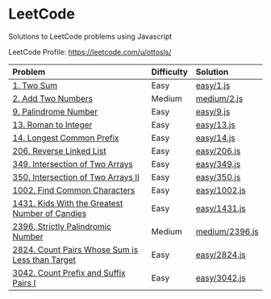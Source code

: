 # LeetCode
Solutions to LeetCode problems using Javascript

LeetCode Profile: https://leetcode.com/u/ottosls/

| Problem  | Difficulty | Solution |
| :-------------- | :-------------- | :---- |
|[1. Two Sum](https://leetcode.com/problems/two-sum/)|Easy|[easy/1.js](easy/1.js)|
|[2. Add Two Numbers](https://leetcode.com/problems/add-two-numbers/)|Medium|[medium/2.js](medium/2.js)|
|[9. Palindrome Number](https://leetcode.com/problems/palindrome-number/)|Easy|[easy/9.js](easy/9.js)|
|[13. Roman to Integer](https://leetcode.com/problems/roman-to-integer/)|Easy|[easy/13.js](easy/13.js)|
|[14. Longest Common Prefix](https://leetcode.com/problems/longest-common-prefix/)|Easy|[easy/14.js](easy/14.js)|
|[206. Reverse Linked List](https://leetcode.com/problems/reverse-linked-list/)|Easy|[easy/206.js](easy/206.js)|
|[349. Intersection of Two Arrays](https://leetcode.com/problems/intersection-of-two-arrays/)|Easy|[easy/349.js](easy/349.js)|
|[350. Intersection of Two Arrays II](https://leetcode.com/problems/intersection-of-two-arrays-ii/)|Easy|[easy/350.js](easy/350.js)|
|[1002. Find Common Characters](https://leetcode.com/problems/find-common-characters/)|Easy|[easy/1002.js](easy/1002.js)|
|[1431. Kids With the Greatest Number of Candies](https://leetcode.com/problems/kids-with-the-greatest-number-of-candies/)|Easy|[easy/1431.js](easy/1431.js)|
|[2396. Strictly Palindromic Number](https://leetcode.com/problems/strictly-palindromic-number/)|Medium|[medium/2396.js](medium/2396.js)|
|[2824. Count Pairs Whose Sum is Less than Target](https://leetcode.com/problems/count-pairs-whose-sum-is-less-than-target/)|Easy|[easy/2824.js](easy/2824.js)|
|[3042. Count Prefix and Suffix Pairs I](https://leetcode.com/problems/count-prefix-and-suffix-pairs-i/)|Easy|[easy/3042.js](easy/3042.js)|